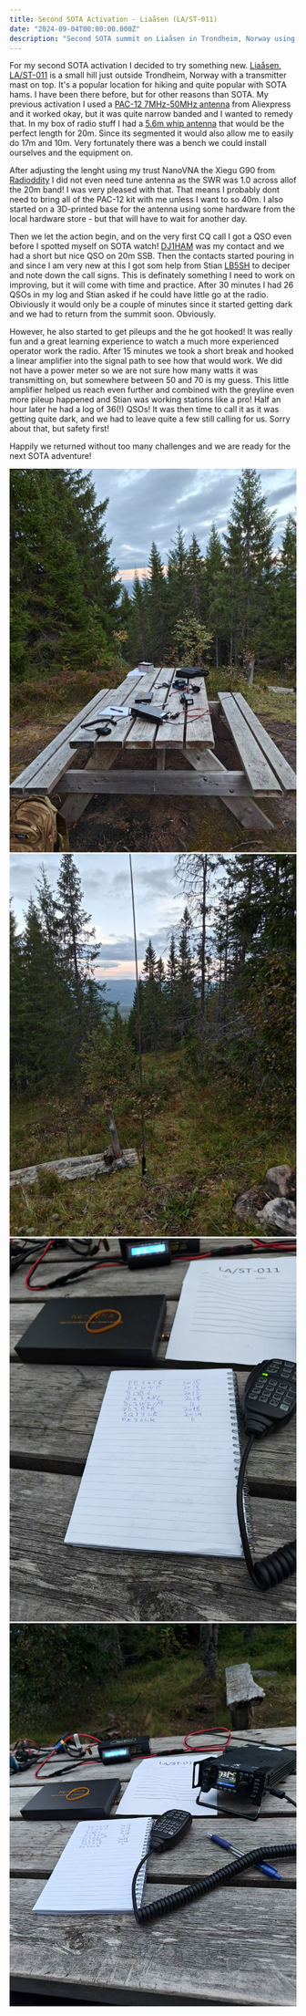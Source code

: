 ```yaml
---
title: Second SOTA Activation - Liaåsen (LA/ST-011)
date: "2024-09-04T00:00:00.000Z"
description: "Second SOTA summit on Liaåsen in Trondheim, Norway using a new antenna and a littlebit of \"cheating\"."
---
```


For my second SOTA activation I decided to try something new. [Liaåsen, LA/ST-011](https://sotl.as/summits/LA/ST-011) is a small hill just outside Trondheim, Norway with a transmitter mast on top. It's a popular location for hiking and quite popular with SOTA hams. I have been there before, but for other reasons than SOTA. My previous activation I used a [PAC-12 7MHz-50MHz antenna](https://s.click.aliexpress.com/e/_DBHrEoj) from Aliexpress and it worked okay, but it was quite narrow banded and I wanted to remedy that. In my box of radio stuff I had a [5.6m whip antenna](https://www.aliexpress.com/item/1005006677951151.html) that would be the perfect length for 20m. Since its segmented it would also allow me to easily do 17m and 10m. Very fortunately there was a bench we could install ourselves and the equipment on.

After adjusting the lenght using my trust NanoVNA the Xiegu G90 from [Radioddity](https://radioddity.refr.cc/default/u/mikaelm?s=esp) I did not even need tune antenna as the SWR was 1.0 across allof the 20m band! I was very pleased with that. That means I probably dont need to bring all of the PAC-12 kit with me unless I want to so 40m. I also started on a 3D-printed base for the antenna using some hardware from the local hardware store - but that will have to wait for another day.

Then we let the action begin, and on the very first CQ call I got a QSO even before I spotted myself on SOTA watch! [DJ1HAM](https://www.qrz.com/db/DJ1HAM) was my contact and we had a short but nice QSO on 20m SSB. Then the contacts started pouring in and since I am very new at this I got som help from Stian [LB5SH](https://lb5sh.no/) to deciper and note down the call signs. This is definately something I need to work on improving, but it will come with time and practice. After 30 minutes I had 26 QSOs in my log and Stian asked if he could have little go at the radio. Obiviously it would only be a couple of minutes since it started getting dark and we had to return from the summit soon. Obviously.

However, he also started to get pileups and the he got hooked! It was really fun and a great learning experience to watch a much more experienced operator work the radio. After 15 minutes we took a short break and hooked a linear amplifier into the signal path to see how that would work. We did not have a power meter so we are not sure how many watts it was transmitting on, but somewhere between 50 and 70 is my guess. This little amplifier helped us reach even further and combined with the greyline even more pileup happened and Stian was working stations like a pro! Half an hour later he had a log of 36(!) QSOs! It was then time to call it as it was getting quite dark, and we had to leave quite a few still calling for us. Sorry about that, but safety first!

Happily we returned without too many challenges and we are ready for the next SOTA adventure!


![](IMG20240904195422.jpg)
![](IMG20240904195437.jpg)
![](IMG20240904202036.jpg)
![](IMG20240904202038.jpg)